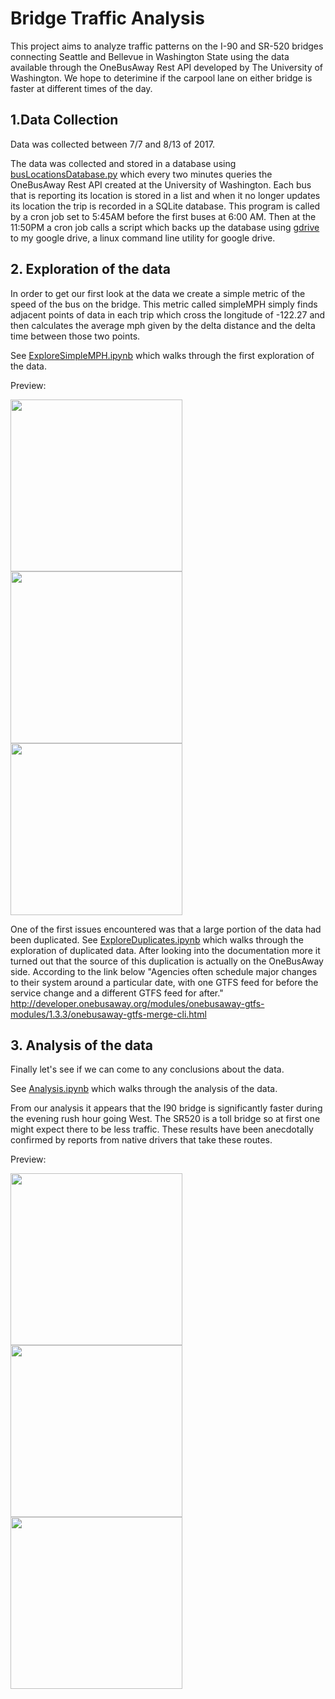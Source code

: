 # Bridge Traffic Analysis

This project aims to analyze traffic patterns on the I-90 and SR-520 bridges connecting Seattle and Bellevue in Washington State using the data available through the OneBusAway Rest API developed by The University of Washington. We hope to deterimine if the carpool lane on either bridge is faster at different times of the day.

## 1.Data Collection

Data was collected between 7/7 and 8/13 of 2017.

The data was collected and stored in a database using [busLocationsDatabase.py](https://github.com/JonathanERuhnke/BridgeTrafficAnalysis-OneBusAway/blob/master/busLocationsDatabase.py) which every two minutes queries the OneBusAway Rest API created at the University of Washington. Each bus that is reporting its location is stored in a list and when it no longer updates its location the trip is recorded in a SQLite database. This program is called by a cron job set to 5:45AM before the first buses at 6:00 AM. Then at the 11:50PM a cron job calls a script which backs up the database using [gdrive](https://github.com/prasmussen/gdrive) to my google drive, a linux command line utility for google drive.

## 2. Exploration of the data

In order to get our first look at the data we create a simple metric of the speed of the bus on the bridge. This metric called simpleMPH simply finds adjacent points of data in each trip which cross the longitude of -122.27 and then calculates the average mph given by the delta distance and the delta time between those two points.

See [ExploreSimpleMPH.ipynb](https://github.com/JonathanERuhnke/BridgeTrafficAnalysis-OneBusAway/blob/master/ExploreSimpleMPH.ipynb) which walks through the first exploration of the data.

Preview:

<img src="https://github.com/JonathanERuhnke/BridgeTrafficAnalysis-OneBusAway/blob/master/images/fig4_2.png" width="275"><img src="https://github.com/JonathanERuhnke/BridgeTrafficAnalysis-OneBusAway/blob/master/images/fig5_3.png" width="275"><img src="https://github.com/JonathanERuhnke/BridgeTrafficAnalysis-OneBusAway/blob/master/images/fig6_4.png" width="275">

One of the first issues encountered was that a large portion of the data had been duplicated. See 
[ExploreDuplicates.ipynb](https://github.com/JonathanERuhnke/BridgeTrafficAnalysis-OneBusAway/blob/master/ExploreDuplicates.ipynb) which walks through the exploration of duplicated data. After looking into the documentation more it turned out that the source of this duplication is actually on the OneBusAway side. According to the link below "Agencies often schedule major changes to their system around a particular date, with one GTFS feed for before the service change and a different GTFS feed for after." http://developer.onebusaway.org/modules/onebusaway-gtfs-modules/1.3.3/onebusaway-gtfs-merge-cli.html

## 3. Analysis of the data

Finally let's see if we can come to any conclusions about the data.

See [Analysis.ipynb](https://github.com/JonathanERuhnke/BridgeTrafficAnalysis-OneBusAway/blob/master/Analysis.ipynb) which walks through the analysis of the data. 

From our analysis it appears that the I90 bridge is significantly faster during the evening rush hour going West.
The SR520 is a toll bridge so at first one might expect there to be less traffic. These results have been anecdotally confirmed by reports from native drivers that take these routes. 

Preview:

<img src="https://github.com/JonathanERuhnke/BridgeTrafficAnalysis-OneBusAway/blob/master/images/analyze_fig1.png" width="275"><img src="https://github.com/JonathanERuhnke/BridgeTrafficAnalysis-OneBusAway/blob/master/images/analyze_fig2.png" width="275"><img src="https://github.com/JonathanERuhnke/BridgeTrafficAnalysis-OneBusAway/blob/master/images/analyze_fig3.png" width="275">
